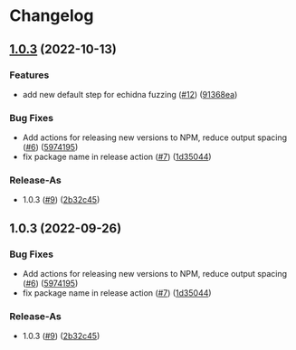 # Changelog

## [1.0.3](https://github.com/circle-smartin/contract-cli/compare/v1.0.3...v1.0.3) (2022-10-13)


### Features

* add new default step for echidna fuzzing ([#12](https://github.com/circle-smartin/contract-cli/issues/12)) ([91368ea](https://github.com/circle-smartin/contract-cli/commit/91368ea7d71b9bcbaa79603798cdee7b6eec23f9))


### Bug Fixes

* Add actions for releasing new versions to NPM, reduce output spacing ([#6](https://github.com/circle-smartin/contract-cli/issues/6)) ([5974195](https://github.com/circle-smartin/contract-cli/commit/59741953d35e4939d7fb943cd0bfdb33f5c65c92))
* fix package name in release action ([#7](https://github.com/circle-smartin/contract-cli/issues/7)) ([1d35044](https://github.com/circle-smartin/contract-cli/commit/1d350443af5f0a4efa593a096fd93d643ce6ea46))


### Release-As

* 1.0.3 ([#9](https://github.com/circle-smartin/contract-cli/issues/9)) ([2b32c45](https://github.com/circle-smartin/contract-cli/commit/2b32c45a5cf61cab2bd14eaf0de41f4d8c9c5e9b))

## 1.0.3 (2022-09-26)


### Bug Fixes

* Add actions for releasing new versions to NPM, reduce output spacing ([#6](https://github.com/circlefin/contract-cli/issues/6)) ([5974195](https://github.com/circlefin/contract-cli/commit/59741953d35e4939d7fb943cd0bfdb33f5c65c92))
* fix package name in release action ([#7](https://github.com/circlefin/contract-cli/issues/7)) ([1d35044](https://github.com/circlefin/contract-cli/commit/1d350443af5f0a4efa593a096fd93d643ce6ea46))


### Release-As

* 1.0.3 ([#9](https://github.com/circlefin/contract-cli/issues/9)) ([2b32c45](https://github.com/circlefin/contract-cli/commit/2b32c45a5cf61cab2bd14eaf0de41f4d8c9c5e9b))
